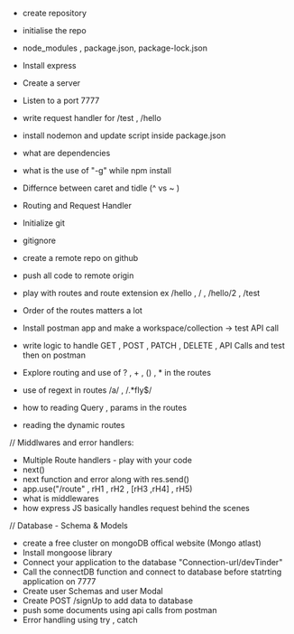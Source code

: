 - create repository
- initialise the repo
- node_modules , package.json, package-lock.json
- Install express
- Create a server
- Listen to a port 7777
- write request handler for /test , /hello
- install nodemon and update script inside package.json
- what are dependencies
- what is the use of "-g" while npm install
- Differnce between caret and tidle (^ vs ~ )

- Routing and Request Handler
- Initialize git
- gitignore
- create a remote repo on github
- push all code to remote origin
- play with routes and route extension ex /hello , / , /hello/2 , /test
- Order of the routes matters a lot
- Install postman app and make a workspace/collection -> test API call
- write logic to handle GET , POST , PATCH , DELETE , API Calls and test then on postman
- Explore routing and use of ? , + , () , \* in the routes
- use of regext in routes /a/ , /.\*fly$/
- how to reading Query , params in the routes
- reading the dynamic routes

// Middlwares and error handlers:

- Multiple Route handlers - play with your code
- next()
- next function and error along with res.send()
- app.use("/route" , rH1 , rH2 , [rH3 ,rH4] , rH5)
- what is middlewares
- how express JS basically handles request behind the scenes


// Database - Schema & Models

- create a free cluster on mongoDB offical website (Mongo atlast)
- Install mongoose library
- Connect your application to the database "Connection-url/devTinder"
- Call the connectDB function and connect to database before statrting application on 7777
- Create user Schemas and user Modal
- Create POST /signUp to add data to database
- push some documents using api calls from postman
- Error handling using try , catch
